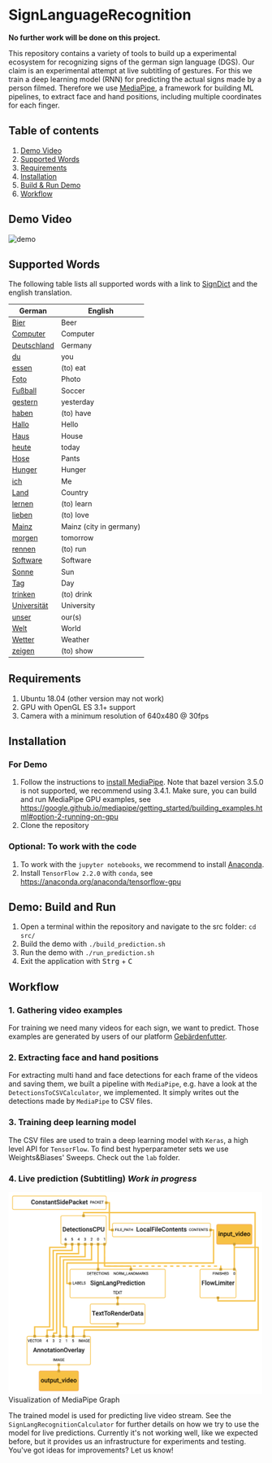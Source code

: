# SignLanguageRecognition

**No further work will be done on this project.**

This repository contains a variety of tools to build up a experimental ecosystem for recognizing signs of the german sign language (DGS).
Our claim is an experimental attempt at live subtitling of gestures.
For this we train a deep learning model (RNN) for predicting the actual signs made by a person filmed.
Therefore we use [MediaPipe](https://github.com/google/mediapipe), a framework for building ML pipelines, to extract face and hand positions, including multiple coordinates for each finger.

## Table of contents
1. [Demo Video](#demo-video)
2. [Supported Words](#supported-words)
3. [Requirements](#requirements)
4. [Installation](#installation)
5. [Build & Run Demo](#demo-build-and-run)
6. [Workflow](#workflow)

## Demo Video

![demo](docs/demo.gif)


## Supported Words
The following table lists all supported words with a link to [SignDict](https://signdict.org) and the english translation.

| German | English 
| --- | --- | 
[Bier](https://signdict.org/entry/102-bier) | Beer 
[Computer](https://signdict.org/entry/131-computer) | Computer 
[Deutschland](https://signdict.org/entry/149-deutschland) | Germany 
[du](https://signdict.org/entry/1427) | you
[essen](https://signdict.org/entry/1553) | (to) eat
[Foto](https://signdict.org/entry/1655-foto) | Photo
[Fußball](https://signdict.org/entry/251) | Soccer
[gestern](https://signdict.org/entry/251) | yesterday
[haben](https://signdict.org/entry/4301-haben) | (to) have
[Hallo](https://signdict.org/entry/293) | Hello
[Haus](https://signdict.org/entry/1913-haus) | House
[heute](https://signdict.org/entry/1945-heute) | today
[Hose](https://signdict.org/entry/1979-hose) | Pants
[Hunger](https://signdict.org/entry/325-hunger) | Hunger
[ich](https://signdict.org/entry/1993) | Me
[Land](https://signdict.org/entry/2300) | Country
[lernen](https://signdict.org/entry/2332-lernen) | (to) learn
[lieben](https://signdict.org/entry/2347) | (to) love
[Mainz](https://signdict.org/entry/2406) | Mainz (city in germany)
[morgen](https://signdict.org/entry/4535) | tomorrow
[rennen](https://signdict.org/entry/2880) | (to) run
[Software](https://signdict.org/entry/3165) | Software
[Sonne](https://signdict.org/entry/672) | Sun
[Tag](https://signdict.org/entry/711) | Day
[trinken](https://signdict.org/entry/3415) | (to) drink
[Universität](https://signdict.org/entry/3478) | University
[unser](https://signdict.org/entry/3483) | our(s)
[Welt](https://signdict.org/entry/3672) | World
[Wetter](https://signdict.org/entry/797) | Weather
[zeigen](https://signdict.org/entry/3776) | (to) show

## Requirements 

1. Ubuntu 18.04 (other version may not work)
2. GPU with OpenGL ES 3.1+ support
3. Camera with a minimum resolution of 640x480 @ 30fps

## Installation
### For Demo
1. Follow the instructions to [install MediaPipe](https://google.github.io/mediapipe/getting_started/install).
Note that bazel version 3.5.0 is not supported, we recommend using 3.4.1.
Make sure, you can build and run MediaPipe GPU examples, see <https://google.github.io/mediapipe/getting_started/building_examples.html#option-2-running-on-gpu>
2. Clone the repository
### Optional: To work with the code
1. To work with the `jupyter notebooks`, we recommend to install [Anaconda](https://www.anaconda.com/).
2. Install `TensorFlow 2.2.0` with `conda`, see <https://anaconda.org/anaconda/tensorflow-gpu>

## Demo: Build and Run
1. Open a terminal within the repository and navigate to the src folder: `cd src/`
2. Build the demo with `./build_prediction.sh`
3. Run the demo with `./run_prediction.sh`
4. Exit the application with <kbd>Strg</kbd> + <kbd>C</kbd>

## Workflow

### 1. Gathering video examples

For training we need many videos for each sign, we want to predict. Those examples are generated by users of our platform [Gebärdenfutter](https://gebaerdenfutter.de).

### 2. Extracting face and hand positions

For extracting multi hand and face detections for each frame of the videos and saving them, we built a pipeline with `MediaPipe`, e.g. have a look at the `DetectionsToCSVCalculator`, we implemented. It simply writes out the detections made by `MediaPipe` to CSV files.

### 3. Training deep learning model

The CSV files are used to train a deep learning model with `Keras`, a high level API for `TensorFlow`.
To find best hyperparameter sets we use Weights&Biases' Sweeps.
Check out the `lab` folder.

### 4. Live prediction (Subtitling) ***Work in progress***
<img alt="SignLang Prediction Graph" src="docs/sign_lang_graph.png" width="500px">
Visualization of MediaPipe Graph

The trained model is used for predicting live video stream. See the `SignLangRecognitionCalculator` for further details on how we try to use the model for live predictions. Currently it's not working well, like we expected before, but it provides us an infrastructure for experiments and testing. You've got ideas for improvements? Let us know!
